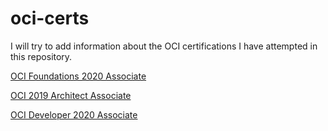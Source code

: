 # oci-certs

I will try to add information about the OCI certifications I have attempted in this repository.

[OCI Foundations 2020 Associate](oci-foundations-2020-associate.md)

[OCI 2019 Architect Associate](oci-2019-architect-associate.md)

[OCI Developer 2020 Associate](oci-developer-2020-associate.md)
